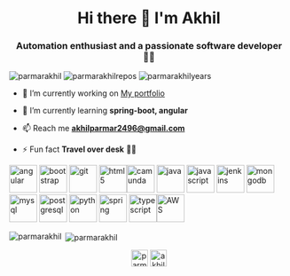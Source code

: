 <!--
**parmarakhil/parmarakhil** is a ✨ _special_ ✨ repository because its `README.md` (this file) appears on your GitHub profile.

Here are some ideas to get you started:

- 🔭 I’m currently working on ...
- 🌱 I’m currently learning ...
- 👯 I’m looking to collaborate on ...
- 🤔 I’m looking for help with ...
- 💬 Ask me about ...
- 📫 How to reach me: ...
- 😄 Pronouns: ...
- ⚡ Fun fact: ...
-->
<h1 align="center">Hi there 👋 I'm Akhil</h1>
<h3 align="center">Automation enthusiast and a passionate software developer 👨‍💻</h3>

<p align="left"> 
  <img src="https://komarev.com/ghpvc/?username=parmarakhil&color=brightgreen" alt="parmarakhil" />
  <img src="https://badges.pufler.dev/repos/parmarakhil" alt="parmarakhilrepos" /> 
  <img src="https://badges.pufler.dev/years/parmarakhil" alt="parmarakhilyears" />
</p>

- 🔭 I’m currently working on [My portfolio](https://parmarakhil.github.io/)

- 🌱 I’m currently learning **spring-boot, angular**

- 📫 Reach me **akhilparmar2496@gmail.com**

- ⚡ Fun fact **Travel over desk** 🧗‍♂️

<p align="left"><img src="https://www.vectorlogo.zone/logos/angular/angular-icon.svg" alt="angular" width="50" height="50"/> <img src="https://www.vectorlogo.zone/logos/getbootstrap/getbootstrap-icon.svg" alt="bootstrap" width="50" height="50"/> <img src="https://www.vectorlogo.zone/logos/git-scm/git-scm-icon.svg" alt="git" width="50" height="50"/>  <img src="https://www.vectorlogo.zone/logos/w3_html5/w3_html5-icon.svg" alt="html5" width="50" height="50"/><img src="https://www.vectorlogo.zone/logos/camunda/camunda-icon.svg" alt="camunda" width="50" height="50"/> <img src="https://www.vectorlogo.zone/logos/java/java-icon.svg" alt="java" width="50" height="50"/> <img src="https://www.vectorlogo.zone/logos/javascript/javascript-icon.svg" alt="javascript" width="50" height="50"/> <img src="https://www.vectorlogo.zone/logos/jenkins/jenkins-icon.svg" alt="jenkins" width="50" height="50"/> <img src="https://www.vectorlogo.zone/logos/mongodb/mongodb-icon.svg" alt="mongodb" width="50" height="50"/> <img src="https://www.vectorlogo.zone/logos/mysql/mysql-official.svg" alt="mysql" width="50" height="50"/> <img src="https://www.vectorlogo.zone/logos/postgresql/postgresql-icon.svg" alt="postgresql" width="50" height="50"/> <img src="https://www.vectorlogo.zone/logos/python/python-icon.svg" alt="python" width="50" height="50"/> <img src="https://www.vectorlogo.zone/logos/springio/springio-icon.svg" alt="spring" width="50" height="50"/> <img src="https://www.vectorlogo.zone/logos/typescriptlang/typescriptlang-icon.svg" alt="typescript" width="50" height="50"/><img src="https://www.vectorlogo.zone/logos/amazon_aws/amazon_aws-icon.svg" alt="AWS" width="50" height="50"/></p><p><img align="left" src="https://github-readme-stats.vercel.app/api/top-langs/?username=parmarakhil&layout=compact&hide=html" alt="parmarakhil" /></p>

<p>&nbsp;<img align="center" src="https://github-readme-stats.vercel.app/api?username=parmarakhil&show_icons=true" alt="parmarakhil" /></p>

<p align="center">
<a href="https://linkedin.com/in/parmarakhil" target="blank"><img align="center" src="https://cdn.jsdelivr.net/npm/simple-icons@3.0.1/icons/linkedin.svg" alt="parmarakhil" height="30" width="30" /></a>
<a href="https://stackoverflow.com/users/akhil-parmar" target="blank"><img align="center" src="https://cdn.jsdelivr.net/npm/simple-icons@3.0.1/icons/stackoverflow.svg" alt="akhil-parmar" height="30" width="30" /></a>
</p>
